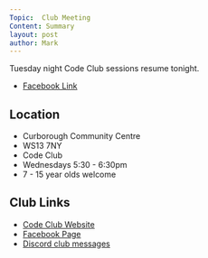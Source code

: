 ```yaml
---
Topic:  Club Meeting
Content: Summary
layout: post
author: Mark
---
```

Tuesday night Code Club sessions resume tonight.



* [Facebook Link](https://www.facebook.com/1481985248595237/posts/1706891252771301/)

## Location

* Curborough Community Centre
* WS13 7NY
* Code Club
* Wednesdays 5:30 - 6:30pm
* 7 - 15 year olds welcome

## Club Links

* [Code Club Website](https://lichfield-code-club.github.io/)
* [Facebook Page](https://www.facebook.com/LichfieldCoders)
* [Discord club messages](https://discord.gg/szz6xGK)
